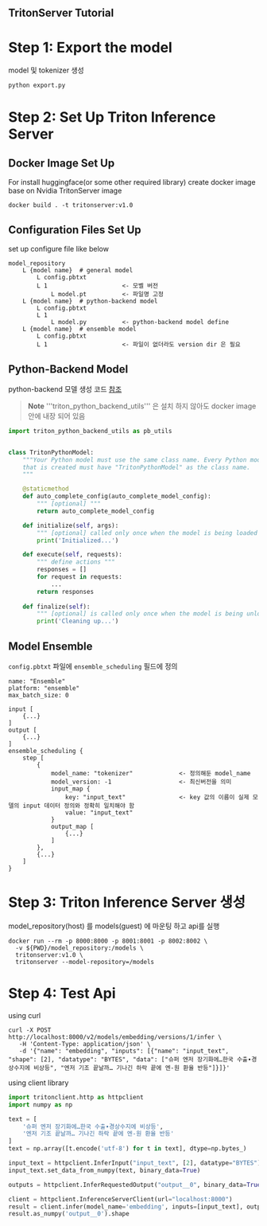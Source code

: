 TritonServer Tutorial
---

# Step 1: Export the model
model 및 tokenizer 생성
```shell
python export.py
```

# Step 2: Set Up Triton Inference Server
## Docker Image Set Up
For install huggingface(or some other required library)
create docker image base on Nvidia TritonServer image
```shell
docker build . -t tritonserver:v1.0  
```

## Configuration Files Set Up 
set up configure file like below
```text
model_repository
    L {model name}  # general model
        L config.pbtxt
        L 1                     <- 모벨 버전
            L model.pt          <- 파일명 고정 
    L {model name}  # python-backend model
        L config.pbtxt
        L 1
            L model.py          <- python-backend model define 
    L {model name}  # ensemble model
        L config.pbtxt
        L 1                     <- 파일이 없더라도 version dir 은 필요 
```

## Python-Backend Model
python-backend 모델 생성 코드 [참조](https://github.com/triton-inference-server/python_backend?tab=readme-ov-file#usage)
> **Note**
> '''triton_python_backend_utils''' 은 설치 하지 않아도 docker image 안에 내장 되어 있음
```python
import triton_python_backend_utils as pb_utils


class TritonPythonModel:
    """Your Python model must use the same class name. Every Python model
    that is created must have "TritonPythonModel" as the class name.
    """

    @staticmethod
    def auto_complete_config(auto_complete_model_config):
        """ [optional] """
        return auto_complete_model_config

    def initialize(self, args):
        """ [optional] called only once when the model is being loaded """
        print('Initialized...')

    def execute(self, requests):
        """ define actions """
        responses = []
        for request in requests:
            ...
        return responses
    
    def finalize(self):
        """ [optional] is called only once when the model is being unloaded """
        print('Cleaning up...')
```

## Model Ensemble
```config.pbtxt``` 파일에 ```ensemble_scheduling``` 필드에 정의
```
name: "Ensemble"
platform: "ensemble"
max_batch_size: 0

input [
    {...}
]
output [
    {...}
]
ensemble_scheduling {
    step [
        {
            model_name: "tokenizer"             <- 정의해둔 model_name
            model_version: -1                   <- 최신버전을 의미
            input_map {
                key: "input_text"               <- key 값의 이름이 실제 모델의 input 데이터 정의와 정확히 일치해야 함
                value: "input_text"
            }
            output_map [
                {...}
            ]
        },
        {...}
    ]
}
```


# Step 3: Triton Inference Server 생성
model_repository(host) 를 models(guest) 에 마운팅 하고 api를 실행
```shell
docker run --rm -p 8000:8000 -p 8001:8001 -p 8002:8002 \
  -v ${PWD}/model_repository:/models \
  tritonserver:v1.0 \
  tritonserver --model-repository=/models
```


# Step 4: Test Api
using curl 
```shell
curl -X POST http://localhost:8000/v2/models/embedding/versions/1/infer \
   -H 'Content-Type: application/json' \
   -d '{"name": "embedding", "inputs": [{"name": "input_text", "shape": [2], "datatype": "BYTES", "data": ["슈퍼 엔저 장기화에…한국 수출∙경상수지에 비상등", "엔저 기조 끝날까… 기나긴 하락 끝에 엔-원 환율 반등"]}]}'
```

using client library 
```python
import tritonclient.http as httpclient
import numpy as np

text = [
    '슈퍼 엔저 장기화에…한국 수출∙경상수지에 비상등',
    '엔저 기조 끝날까… 기나긴 하락 끝에 엔-원 환율 반등'
]
text = np.array([t.encode('utf-8') for t in text], dtype=np.bytes_)

input_text = httpclient.InferInput("input_text", [2], datatype="BYTES")
input_text.set_data_from_numpy(text, binary_data=True)

outputs = httpclient.InferRequestedOutput("output__0", binary_data=True)

client = httpclient.InferenceServerClient(url="localhost:8000")
result = client.infer(model_name='embedding', inputs=[input_text], outputs=[outputs])
result.as_numpy('output__0').shape
```